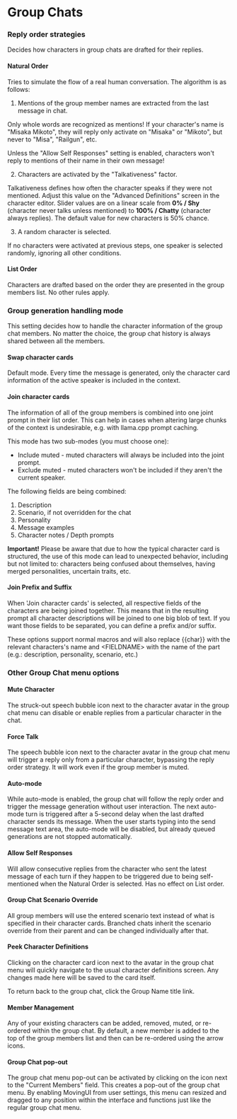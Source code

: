 # Group Chats

### Reply order strategies

Decides how characters in group chats are drafted for their replies.

#### Natural Order

Tries to simulate the flow of a real human conversation. The algorithm is as follows:

1. Mentions of the group member names are extracted from the last message in chat.

Only whole words are recognized as mentions! If your character's name is "Misaka Mikoto", they will reply only activate on "Misaka" or "Mikoto", but never to "Misa", "Railgun", etc.

Unless the "Allow Self Responses" setting is enabled, characters won't reply to mentions of their name in their own message!

2. Characters are activated by the "Talkativeness" factor.

Talkativeness defines how often the character speaks if they were not mentioned. Adjust this value on the "Advanced Definitions" screen in the character editor. Slider values are on a linear scale from **0% / Shy** (character never talks unless mentioned) to **100% / Chatty** (character always replies). The default value for new characters is 50% chance.

3. A random character is selected.

If no characters were activated at previous steps, one speaker is selected randomly, ignoring all other conditions.

#### List Order

Characters are drafted based on the order they are presented in the group members list. No other rules apply.

### Group generation handling mode

This setting decides how to handle the character information of the group chat members. No matter the choice, the group chat history is always shared between all the members.

#### Swap character cards

Default mode. Every time the message is generated, only the character card information of the active speaker is included in the context.

#### Join character cards

The information of all of the group members is combined into one joint prompt in their list order. This can help in cases when altering large chunks of the context is undesirable, e.g. with llama.cpp prompt caching.

This mode has two sub-modes (you must choose one):

* Include muted - muted characters will always be included into the joint prompt.
* Exclude muted - muted characters won't be included if they aren't the current speaker.

The following fields are being combined:

1. Description
2. Scenario, if not overridden for the chat
3. Personality
4. Message examples
5. Character notes / Depth prompts

**Important!** Please be aware that due to how the typical character card is structured, the use of this mode can lead to unexpected behavior, including but not limited to: characters being confused about themselves, having merged personalities, uncertain traits, etc.

#### Join Prefix and Suffix

When 'Join character cards' is selected, all respective fields of the characters are being joined together. This means that in the resulting prompt all character descriptions will be joined to one big blob of text. If you want those fields to be separated, you can define a prefix and/or suffix.

These options support normal macros and will also replace \{\{char\}\} with the relevant characters's name and \<FIELDNAME\> with the name of the part (e.g.: description, personality, scenario, etc.)

### Other Group Chat menu options

#### Mute Character

The struck-out speech bubble icon next to the character avatar in the group chat menu can disable or enable replies from a particular character in the chat.

#### Force Talk

The speech bubble icon next to the character avatar in the group chat menu will trigger a reply only from a particular character, bypassing the reply order strategy. It will work even if the group member is muted.

#### Auto-mode

While auto-mode is enabled, the group chat will follow the reply order and trigger the message generation without user interaction. The next auto-mode turn is triggered after a 5-second delay when the last drafted character sends its message. When the user starts typing into the send message text area, the auto-mode will be disabled, but already queued generations are not stopped automatically.

#### Allow Self Responses

Will allow consecutive replies from the character who sent the latest message of each turn if they happen to be triggered due to being self-mentioned when the Natural Order is selected. Has no effect on List order.

#### Group Chat Scenario Override

All group members will use the entered scenario text instead of what is specified in their character cards. Branched chats inherit the scenario override from their parent and can be changed individually after that.

#### Peek Character Definitions

Clicking on the character card icon next to the avatar in the group chat menu will quickly navigate to the usual character definitions screen. Any changes made here will be saved to the card itself.

To return back to the group chat, click the Group Name title link.

#### Member Management

Any of your existing characters can be added, removed, muted, or re-ordered within the group chat. By default, a new member is added to the top of the group members list and then can be re-ordered using the arrow icons.

#### Group Chat pop-out

The group chat menu pop-out can be activated by clicking on the icon next to the "Current Members" field. This creates a pop-out of the group chat menu. By enabling MovingUI from user settings, this menu can resized and dragged to any position within the interface and functions just like the regular group chat menu.
